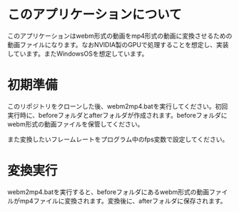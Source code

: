 # このアプリケーションについて
このアプリケーションはwebm形式の動画をmp4形式の動画に変換させるための動画ファイルになります。なおNVIDIA製のGPUで処理することを想定し、実装しています。またWindowsOSを想定しています。

# 初期準備
このリポジトリをクローンした後、webm2mp4.batを実行してください。初回実行時に、beforeフォルダとafterフォルダが作成されます。beforeフォルダにwebm形式の動画ファイルを保管してください。

また変換したいフレームレートをプログラム中のfps変数で設定してください。

# 変換実行
webm2mp4.batを実行すると、beforeフォルダにあるwebm形式の動画ファイルがmp4ファイルに変換されます。変換後に、afterフォルダに保存されます。